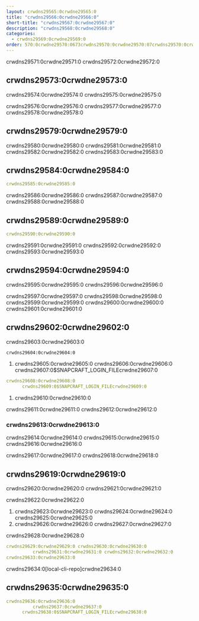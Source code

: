 ```yaml
---
layout: crwdns29565:0crwdne29565:0
title: "crwdns29566:0crwdne29566:0"
short-title: "crwdns29567:0crwdne29567:0"
description: "crwdns29568:0crwdne29568:0"
categories:
  - crwdns29569:0crwdne29569:0
order: 570:0crwdne29570:0673crwdns29570:0crwdne29570:07crwdns29570:0crwdne29570:0
---
```

crwdns29571:0crwdne29571:0 crwdns29572:0crwdne29572:0

## crwdns29573:0crwdne29573:0

crwdns29574:0crwdne29574:0 crwdns29575:0crwdne29575:0

crwdns29576:0crwdne29576:0 crwdns29577:0crwdne29577:0 crwdns29578:0crwdne29578:0

## crwdns29579:0crwdne29579:0

crwdns29580:0crwdne29580:0 crwdns29581:0crwdne29581:0 crwdns29582:0crwdne29582:0 crwdns29583:0crwdne29583:0

## crwdns29584:0crwdne29584:0

```yaml
crwdns29585:0crwdne29585:0
```

crwdns29586:0crwdne29586:0 crwdns29587:0crwdne29587:0 crwdns29588:0crwdne29588:0

## crwdns29589:0crwdne29589:0

```yaml
crwdns29590:0crwdne29590:0
```

crwdns29591:0crwdne29591:0 crwdns29592:0crwdne29592:0 crwdns29593:0crwdne29593:0

## crwdns29594:0crwdne29594:0

crwdns29595:0crwdne29595:0 crwdns29596:0crwdne29596:0

crwdns29597:0crwdne29597:0 crwdns29598:0crwdne29598:0 crwdns29599:0crwdne29599:0 crwdns29600:0crwdne29600:0 crwdns29601:0crwdne29601:0

## crwdns29602:0crwdne29602:0

crwdns29603:0crwdne29603:0

```Bash
crwdns29604:0crwdne29604:0
```

1. crwdns29605:0crwdne29605:0 crwdns29606:0crwdne29606:0 crwdns29607:0$SNAPCRAFT_LOGIN_FILEcrwdne29607:0

```yaml
crwdns29608:0crwdne29608:0
      crwdns29609:0$SNAPCRAFT_LOGIN_FILEcrwdne29609:0
```

1. crwdns29610:0crwdne29610:0

crwdns29611:0crwdne29611:0 crwdns29612:0crwdne29612:0

### crwdns29613:0crwdne29613:0

crwdns29614:0crwdne29614:0 crwdns29615:0crwdne29615:0 crwdns29616:0crwdne29616:0

crwdns29617:0crwdne29617:0 crwdns29618:0crwdne29618:0

## crwdns29619:0crwdne29619:0

crwdns29620:0crwdne29620:0 crwdns29621:0crwdne29621:0

crwdns29622:0crwdne29622:0

1. crwdns29623:0crwdne29623:0 crwdns29624:0crwdne29624:0 crwdns29625:0crwdne29625:0
2. crwdns29626:0crwdne29626:0 crwdns29627:0crwdne29627:0

crwdns29628:0crwdne29628:0

```yaml
crwdns29629:0crwdne29629:0 crwdns29630:0crwdne29630:0
          crwdns29631:0crwdne29631:0 crwdns29632:0crwdne29632:0
crwdns29633:0crwdne29633:0
```

crwdns29634:0[local-cli-repo]crwdne29634:0

## crwdns29635:0crwdne29635:0

```yaml
crwdns29636:0crwdne29636:0
          crwdns29637:0crwdne29637:0
      crwdns29638:0$SNAPCRAFT_LOGIN_FILEcrwdne29638:0
```